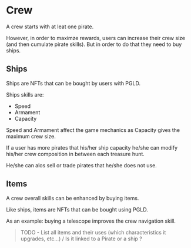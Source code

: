 # Crew

A crew starts with at leat one pirate.

However, in order to maximze rewards, users can increase their crew size (and then cumulate pirate skills). But in order to do that they need to buy ships.

## Ships

Ships are NFTs that can be bought by users with PGLD.

Ships skills are:
- Speed
- Armament
- Capacity

Speed and Armament affect the game mechanics as Capacity gives the maximum crew size.

If a user has more pirates that his/her ship capacity he/she can modify his/her crew composition in between each treasure hunt.

He/she can alos sell or trade pirates that he/she does not use.

## Items

A crew overall skills can be enhanced by buying items.

Like ships, items are NFTs that can be bought using PGLD.

As an example: buying a telescope improves the crew navigation skill.

> TODO - List all items and their uses (which characteristics it upgrades, etc...) / Is it linked to a Pirate or a ship ?
